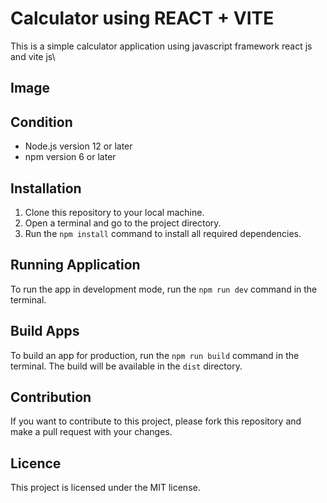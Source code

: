 # Calculator using REACT + VITE
This is a simple calculator application using javascript framework react js and vite js\

## Image


## Condition

- Node.js version 12 or later
- npm version 6 or later

## Installation

1. Clone this repository to your local machine.
2. Open a terminal and go to the project directory.
3. Run the `npm install` command to install all required dependencies.

## Running Application

To run the app in development mode, run the `npm run dev` command in the terminal.

## Build Apps

To build an app for production, run the `npm run build` command in the terminal. The build will be available in the `dist` directory.

## Contribution

If you want to contribute to this project, please fork this repository and make a pull request with your changes.

## Licence

This project is licensed under the MIT license.
